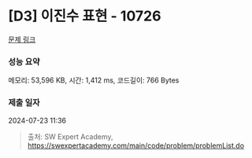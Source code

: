 # [D3] 이진수 표현 - 10726 

[문제 링크](https://swexpertacademy.com/main/code/problem/problemDetail.do?contestProbId=AXRSXf_a9qsDFAXS) 

### 성능 요약

메모리: 53,596 KB, 시간: 1,412 ms, 코드길이: 766 Bytes

### 제출 일자

2024-07-23 11:36



> 출처: SW Expert Academy, https://swexpertacademy.com/main/code/problem/problemList.do